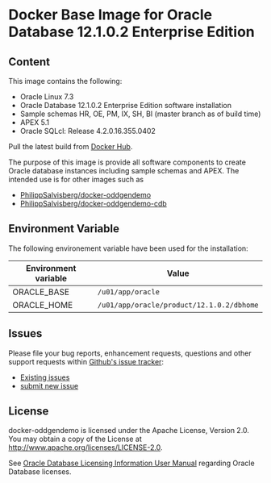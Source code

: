 # Docker Base Image for Oracle Database 12.1.0.2 Enterprise Edition

## Content

This image contains the following:

* Oracle Linux 7.3
* Oracle Database 12.1.0.2 Enterprise Edition software installation
* Sample schemas HR, OE, PM, IX, SH, BI (master branch as of build time)
* APEX 5.1
* Oracle SQLcl: Release 4.2.0.16.355.0402
	
Pull the latest build from [Docker Hub](https://hub.docker.com/r/phsalvisberg/oracle12ee/).

The purpose of this image is provide all software components to create Oracle database instances including sample schemas and APEX. The intended use is for other images such as

   * [PhilippSalvisberg/docker-oddgendemo](https://github.com/PhilippSalvisberg/docker-oddgendemo)
   * [PhilippSalvisberg/docker-oddgendemo-cdb](https://github.com/PhilippSalvisberg/docker-oddgendemo-cdb)
    
## Environment Variable

The following environement variable have been used for the installation:

Environment variable | Value
-------------------- | -------------
ORACLE_BASE | ```/u01/app/oracle```
ORACLE_HOME | ```/u01/app/oracle/product/12.1.0.2/dbhome```

## Issues

Please file your bug reports, enhancement requests, questions and other support requests within [Github's issue tracker](https://help.github.com/articles/about-issues/): 

* [Existing issues](https://github.com/PhilippSalvisberg/docker-oracle12ee/issues)
* [submit new issue](https://github.com/PhilippSalvisberg/docker-oracle12ee/issues/new)

## License

docker-oddgendemo is licensed under the Apache License, Version 2.0. You may obtain a copy of the License at <http://www.apache.org/licenses/LICENSE-2.0>. 

See [Oracle Database Licensing Information User Manual](http://docs.oracle.com/database/121/DBLIC/editions.htm#DBLIC109) regarding Oracle Database licenses.
